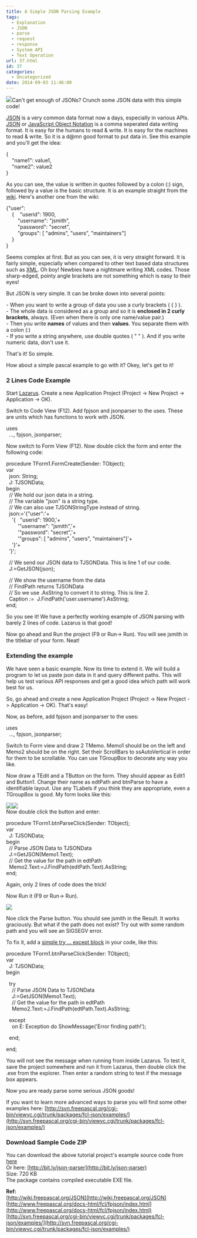 ```yaml
---
title: A Simple JSON Parsing Example
tags:
  - Explanation
  - JSON
  - parse
  - request
  - response
  - System API
  - Text Operation
url: 37.html
id: 37
categories:
  - Uncategorized
date: 2014-09-03 11:46:00
---
```


![](http://2.bp.blogspot.com/-LSJzVDlyUyg/VAb-zL1VLiI/AAAAAAAABrg/CUgtwt5AdfY/s1600/json-thumb.gif)Can't get enough of JSONs? Crunch some JSON data with this simple code!  
  
  
[JSON](http://wiki.freepascal.org/JSON) is a very common data format now a days, especially in various APIs. [JSON](http://en.wikipedia.org/wiki/JSON) or [JavaScript Object Notation](http://www.json.org/) is a comma seperated data writing format. It is easy for the humans to read & write. It is easy for the machines to read & write. So it is a d@mn good format to put data in. See this example and you'll get the idea:  
  

{  
    "name1": value1,  
    "name2": value2  
}

  
As you can see, the value is written in quotes followed by a colon (:) sign, followed by a value is the basic structure. It is an example straight from the [wiki](http://wiki.freepascal.org/JSON). Here's another one from the wiki:  
  

{"user":  
    {    "userid": 1900,  
        "username": "jsmith",  
        "password": "secret",  
        "groups": \[ "admins", "users", "maintainers"\]  
    }  
}

  
Seems complex at first. But as you can see, it is very straight forward. It is fairly simple, especially when compared to other text based data structures such as [XML](http://wiki.freepascal.org/XML_Tutorial). Oh boy! Newbies have a nightmare writing XML codes. Those sharp-edged, pointy angle brackets are not something which is easy to their eyes!  
  
But JSON is very simple. It can be broke down into several points:  
  
\- When you want to write a group of data you use a curly brackets ( { } ).  
\- The whole data is considered as a group and so it is **enclosed in 2 curly brackets**, always. (Even when there is only one name/value pair.)  
\- Then you write **names** of values and then **values**. You separate them with a colon (:)  
\- If you write a string anywhere, use double quotes ( " " ). And if you write numeric data, don't use it.  
  
  
That's it! So simple.  
  
How about a simple pascal example to go with it? Okey, let's get to it!  
  

### 2 Lines Code Example

Start [Lazarus](http://lazarus.freepascal.org/). Create a new Application Project (Project -> New Project -> Application -> OK).  
  
Switch to Code View (F12). Add fpjson and jsonparser to the uses. These are units which has functions to work with JSON.  
  

uses  
  ..., fpjson, jsonparser;

  
Now switch to Form View (F12). Now double click the form and enter the following code:  
  

procedure TForm1.FormCreate(Sender: TObject);  
var  
  json: String;  
  J: TJSONData;  
begin  
  // We hold our json data in a string.  
  // The variable "json" is a string type.  
  // We can also use TJSONStringType instead of string.  
  json:='{"user":'+  
    '{    "userid": 1900,'+  
        '"username": "jsmith",'+  
        '"password": "secret",'+  
        '"groups": \[ "admins", "users", "maintainers"\]'+  
    '}'+  
  '}';  
  
  // We send our JSON data to TJSONData. This is line 1 of our code.  
  J:=GetJSON(json);  
  
  // We show the username from the data  
  // FindPath returns TJSONData  
  // So we use .AsString to convert it to string. This is line 2.  
  Caption :=  J.FindPath('user.username').AsString;  
end;

  
So you see it! We have a perfectly working example of JSON parsing with barely 2 lines of code. Lazarus is that good!  
  
Now go ahead and Run the project (F9 or Run-> Run). You will see jsmith in the titlebar of your form. Neat!  
  

### Extending the example

We have seen a basic example. Now its time to extend it. We will build a program to let us paste json data in it and query different paths. This will help us test various API responses and get a good idea which path will work best for us.  
  
So, go ahead and create a new Application Project (Project -> New Project -> Application -> OK). That's easy!  
  
Now, as before, add fpjson and jsonparser to the uses:  
  

uses  
  ..., fpjson, jsonparser;

  
Switch to Form view and draw 2 TMemo. Memo1 should be on the left and Memo2 should be on the right. Set their ScrollBars to ssAutoVertical in order for them to be scrollable. You can use TGroupBox to decorate any way you like.  
  
Now draw a TEdit and a TButton on the form. They should appear as Edit1 and Button1. Change their name as edtPath and btnParse to have a identifiable layout. Use any TLabels if you think they are appropriate, even a TGroupBox is good. My form looks like this:  
  
![](http://3.bp.blogspot.com/-i89j9zFMK6c/VAb0shYP1bI/AAAAAAAABrE/nWs1dzXjQmo/s1600/JSON-parser-1.gif)![](http://4.bp.blogspot.com/-2emlWVbIp7w/VAbzBJ0SrBI/AAAAAAAABq4/KszugkBNN7E/s1600/JSON-parser-2.gif)  
Now double click the button and enter:  
  

procedure TForm1.btnParseClick(Sender: TObject);  
var  
  J: TJSONData;  
begin  
  // Parse JSON Data to TJSONData  
  J:=GetJSON(Memo1.Text);  
  // Get the value for the path in edtPath  
  Memo2.Text:=J.FindPath(edtPath.Text).AsString;  
end;

  
Again, only 2 lines of code does the trick!  
  
Now Run it (F9 or Run-> Run).  
  
![](http://1.bp.blogspot.com/-E1GRbUSyW7k/VAb3-R1CVkI/AAAAAAAABrQ/PpvS8XSuxes/s1600/JSON-parser-cross-platform-lazarus.gif)  
  
  
Noe click the Parse button. You should see jsmith in the Result. It works graciously. But what if the path does not exist? Try out with some random path and you will see an SIGSEGV error.  
  
To fix it, add a [simple try ... except block](http://wiki.freepascal.org/Logging_exceptions#Manual_exception_handling) in your code, like this:  
  

procedure TForm1.btnParseClick(Sender: TObject);  
var  
  J: TJSONData;  
begin  
  
  try  
    // Parse JSON Data to TJSONData  
    J:=GetJSON(Memo1.Text);  
    // Get the value for the path in edtPath  
    Memo2.Text:=J.FindPath(edtPath.Text).AsString;  
  
  except  
    on E: Exception do ShowMessage('Error finding path!');  
  
  end;  
  
end;

  
You will not see the message when running from inside Lazarus. To test it, save the project somewhere and run it from Lazarus, then double click the .exe from the explorer. Then enter a random string to test if the message box appears.  
  
Now you are ready parse some serious JSON goods!  
  
If you want to learn more advanced ways to parse you will find some other examples here: [http://svn.freepascal.org/cgi-bin/viewvc.cgi/trunk/packages/fcl-json/examples/](http://svn.freepascal.org/cgi-bin/viewvc.cgi/trunk/packages/fcl-json/examples/)  
  
  

### Download Sample Code ZIP

You can download the above tutorial project's example source code from [here](https://www.dropbox.com/s/88zq6rl5xmvhh0b/JSONParser.zip?dl=1)  
Or here: [http://bit.ly/json-parser](http://bit.ly/json-parser)  
Size: 720 KB  
The package contains compiled executable EXE file.  
  
**Ref:**  
[http://wiki.freepascal.org/JSON](http://wiki.freepascal.org/JSON)  
[http://www.freepascal.org/docs-html/fcl/fpjson/index.html](http://www.freepascal.org/docs-html/fcl/fpjson/index.html)  
[http://svn.freepascal.org/cgi-bin/viewvc.cgi/trunk/packages/fcl-json/examples/](http://svn.freepascal.org/cgi-bin/viewvc.cgi/trunk/packages/fcl-json/examples/)